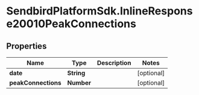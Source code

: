 # SendbirdPlatformSdk.InlineResponse20010PeakConnections

## Properties

Name | Type | Description | Notes
------------ | ------------- | ------------- | -------------
**date** | **String** |  | [optional] 
**peakConnections** | **Number** |  | [optional] 


